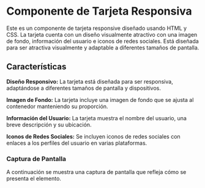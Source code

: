 # Componente de Tarjeta Responsiva

Este es un componente de tarjeta responsive diseñado usando HTML y CSS. La tarjeta cuenta con un diseño visualmente atractivo con una imagen de fondo, información del usuario e iconos de redes sociales. Está diseñada para ser atractiva visualmente y adaptable a diferentes tamaños de pantalla.

## Características

**Diseño Responsivo:** La tarjeta está diseñada para ser responsiva, adaptándose a diferentes tamaños de pantalla y dispositivos.

**Imagen de Fondo:** La tarjeta incluye una imagen de fondo que se ajusta al contenedor manteniendo su proporción.

**Información del Usuario:** La tarjeta muestra el nombre del usuario, una breve descripción y su ubicación.

**Iconos de Redes Sociales:** Se incluyen iconos de redes sociales con enlaces a los perfiles del usuario en varias plataformas.

### Captura de Pantalla
A continuación se muestra una captura de pantalla que refleja cómo se presenta el elemento.
